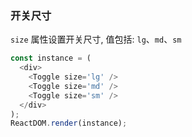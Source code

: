 ### 开关尺寸

`size` 属性设置开关尺寸, 值包括: `lg`、`md`、`sm`



<!--start-code-->
```js
const instance = (
  <div>
    <Toggle size='lg' />
    <Toggle size='md' />
    <Toggle size='sm' />
  </div>
);
ReactDOM.render(instance);
```
<!--end-code-->
